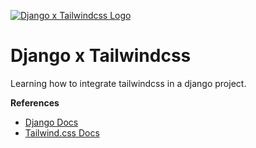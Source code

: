 [![Django x Tailwindcss Logo](https://static.codingforentrepreneurs.com/media/courses/django-x-tailwindcss/fe3c3349-45a1-4e18-a60c-9b70c6565de5.jpg)](https://www.codingforentrepreneurs.com/courses/django-x-tailwindcss/)

# Django x Tailwindcss

Learning how to integrate tailwindcss in a django project.

__References__
- [Django Docs](https://djangoproject.com)
- [Tailwind.css Docs](https://tailwindcss.com)